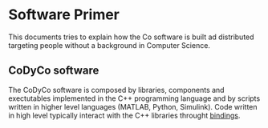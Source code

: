 Software Primer
==================================================
This documents tries to explain how the Co software 
is built ad distributed targeting people without
a background in Computer Science. 

CoDyCo software
---------------
The CoDyCo software is composed by libraries, components
and exectutables implemented in the C++ programming language 
and by scripts written in higher level languages (MATLAB, Python, Simulink).
Code written in high level typically interact with the C++ libraries throught 
[bindings](https://en.wikipedia.org/wiki/Language_binding).
